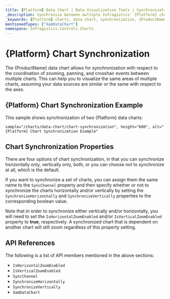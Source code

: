 ```yaml
---
title: {Platform} Data Chart | Data Visualization Tools | Synchronization | Infragistics
_description: Synchronize between multiple Infragistics' {Platform} charts controls including zooming, panning and crosshair events. Learn about our {ProductName} graph synchronization capabilities!
_keywords: {Platform} charts, data chart, synchronization, {ProductName}, Infragistics
mentionedTypes: ["XamDataChart"]
namespace: Infragistics.Controls.Charts
---
```

# {Platform} Chart Synchronization

The {ProductName} data chart allows for synchronization with respect to the coordination of zooming, panning, and crosshair events between multiple charts. This can help you to visualize the same areas of multiple charts, assuming your data sources are similar or the same with respect to the axes.

## {Platform} Chart Synchronization Example

This sample shows synchronization of two {Platform} data charts:

`sample="/charts/data-chart/chart-synchronization", height="600", alt="{Platform} Chart Synchronization Example"`



<div class="divider--half"></div>

## Chart Synchronization Properties

There are four options of chart synchronization, in that you can synchronize horizontally only, vertically only, both, or you can choose not to synchronize at all, which is the default.

If you want to synchronize a set of charts, you can assign them the same name to the `SyncChannel` property and then specify whether or not to synchronize the charts horizontally and/or vertically by setting the `SynchronizeHorizontally` and `SynchronizeVertically` properties to the corresponding boolean value.

Note that in order to synchronize either vertically and/or horizontally, you will need to set the `IsHorizontalZoomEnabled` and/or `IsVerticalZoomEnabled` property to **true**, respectively. A synchronized chart that is dependent on another chart will still zoom regardless of this property setting.

## API References

The following is a list of API members mentioned in the above sections:

- `IsHorizontalZoomEnabled`
- `IsVerticalZoomEnabled`
- `SyncChannel`
- `SynchronizeHorizontally`
- `SynchronizeVertically`
- `XamDataChart`
